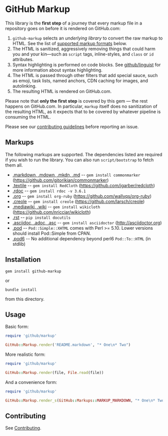GitHub Markup
=============

This library is the **first step** of a journey that every markup file in a repository goes on before it is rendered on GitHub.com:

1. `github-markup` selects an _underlying library_ to convert the raw markup to HTML. See the list of [supported markup formats](#markups) below.
1. The HTML is sanitized, aggressively removing things that could harm you and your kin—such as `script` tags, inline-styles, and `class` or `id` attributes.
1. Syntax highlighting is performed on code blocks. See [github/linguist](https://github.com/github/linguist#syntax-highlighting) for more information about syntax highlighting.
1. The HTML is passed through other filters that add special sauce, such as emoji, task lists, named anchors, CDN caching for images, and autolinking.
1. The resulting HTML is rendered on GitHub.com.

Please note that **only the first step** is covered by this gem — the rest happens on GitHub.com.  In particular, `markup` itself does no sanitization of the resulting HTML, as it expects that to be covered by whatever pipeline is consuming the HTML.

Please see our [contributing guidelines](CONTRIBUTING.md) before reporting an issue.

Markups
-------

The following markups are supported.  The dependencies listed are required if
you wish to run the library. You can also run `script/bootstrap` to fetch them all.

* [.markdown, .mdown, .mkdn, .md](http://daringfireball.net/projects/markdown/) -- `gem install commonmarker` (https://github.com/gjtorikian/commonmarker)
* [.textile](https://www.promptworks.com/textile) -- `gem install RedCloth` (https://github.com/jgarber/redcloth)
* [.rdoc](https://ruby.github.io/rdoc/) -- `gem install rdoc -v 3.6.1`
* [.org](http://orgmode.org/) -- `gem install org-ruby` (https://github.com/wallyqs/org-ruby)
* [.creole](http://wikicreole.org/) -- `gem install creole` (https://github.com/larsch/creole)
* [.mediawiki, .wiki](http://www.mediawiki.org/wiki/Help:Formatting) -- `gem install wikicloth` (https://github.com/nricciar/wikicloth)
* [.rst](http://docutils.sourceforge.net/rst.html) -- `pip install docutils`
* [.asciidoc, .adoc, .asc](http://asciidoc.org/) -- `gem install asciidoctor` (http://asciidoctor.org)
* [.pod](http://search.cpan.org/dist/perl/pod/perlpod.pod) -- `Pod::Simple::XHTML`
  comes with Perl >= 5.10. Lower versions should install Pod::Simple from CPAN.
* [.pod6](https://docs.perl6.org/language/pod) -- No additional
  dependency beyond perl6 `Pod::To::HTML` (in stdlib)

Installation
-----------

```
gem install github-markup
```

or

```
bundle install
```

from this directory.

Usage
-----

Basic form:

```ruby
require 'github/markup'

GitHub::Markup.render('README.markdown', "* One\n* Two")
```

More realistic form:

```ruby
require 'github/markup'

GitHub::Markup.render(file, File.read(file))
```

And a convenience form:

```ruby
require 'github/markup'

GitHub::Markup.render_s(GitHub::Markups::MARKUP_MARKDOWN, "* One\n* Two")
```


Contributing
------------

See [Contributing](CONTRIBUTING.md).

